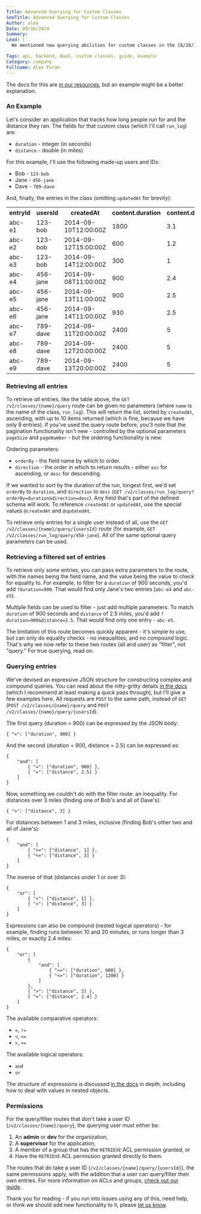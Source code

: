 ```yaml
---
Title: Advanced Querying for Custom Classes
SeoTitle: Advanced Querying for Custom Classes
Author: alex
Date: 09/16/2014
Summary: 
Lead: |
  We mentioned new querying abilities for custom classes in the [8/28/14 Release Notes](https://catalyze.io/blog/8-28-14-release-notes/), but it's a topic that deserves expansion and examples. The ability to perform custom, multiple-field queries on your entries is immensely powerful.

Tags: api, backend, BaaS, custom classes, guide, example
Category: company
Fullname: Alex Foran
---
```

The docs for this are [in our resources](https://resources.catalyze.io/#custom-classes), but an example might be a better explanation.

### An Example
Let's consider an application that tracks how long people run for and the distance they ran. The fields for that custom class (which I'll call `run_log`) are:

* `duration` - integer (in seconds)
* `distance` - double (in miles)

For this example, I'll use the following made-up users and IDs:

* Bob - `123-bob`
* Jane - `456-jane`
* Dave - `789-dave`

And, finally, the entries in the class (omitting `updatedAt` for brevity):

<table>
    <tr>
        <th><b>entryId</b></th>
        <th><b>usersId</b></th>
        <th><b>createdAt</b></th>
        <th><b>content.duration</b></th>
        <th><b>content.distance</b></th>
    </tr>
    <tr>
        <td>abc-e1</td>
        <td>123-bob</td>
        <td>2014-09-10T12:00:00Z</td>
        <td>1800</td>
        <td>3.1</td>
    </tr>
    <tr>
        <td>abc-e2</td>
        <td>123-bob</td>
        <td>2014-09-12T15:00:00Z</td>
        <td>600</td>
        <td>1.2</td>
    </tr>
    <tr>
        <td>abc-e3</td>
        <td>123-bob</td>
        <td>2014-09-14T12:00:00Z</td>
        <td>300</td>
        <td>1</td>
    </tr>
    <tr>
        <td>abc-e4</td>
        <td>456-jane</td>
        <td>2014-09-08T11:00:00Z</td>
        <td>900</td>
        <td>2.4</td>
    </tr>
    <tr>
        <td>abc-e5</td>
        <td>456-jane</td>
        <td>2014-09-13T11:00:00Z</td>
        <td>900</td>
        <td>2.5</td>
    </tr>
    <tr>
        <td>abc-e6</td>
        <td>456-jane</td>
        <td>2014-09-14T11:00:00Z</td>
        <td>930</td>
        <td>2.5</td>
    </tr>
    <tr>
        <td>abc-e7</td>
        <td>789-dave</td>
        <td>2014-09-11T20:00:00Z</td>
        <td>2400</td>
        <td>5</td>
    </tr>
    <tr>
        <td>abc-e8</td>
        <td>789-dave</td>
        <td>2014-09-12T20:00:00Z</td>
        <td>2400</td>
        <td>5</td>
    </tr>
    <tr>
        <td>abc-e9</td>
        <td>789-dave</td>
        <td>2014-09-13T20:00:00Z</td>
        <td>2400</td>
        <td>5</td>
    </tr>
</table>

### Retrieving all entries

To retrieve _all_ entries, like the table above, the `GET /v2/classes/{name}/query` route can be given no parameters (where `name` is the name of the class, `run_log`). This will return the list, sorted by `createdAt`, ascending, with up to 10 items returned (which is fine, because we have only 9 entries). If you've used the query route before, you'll note that the pagination functionality isn't new - controlled by the optional parameters `pageSize` and `pageNumber` - but the ordering functionality is new.

Ordering parameters:

* `orderBy` - the field name by which to order.
* `direction` - the order in which to return results - either `asc` for ascending, or `desc` for descending.

If we wanted to sort by the duration of the run, longest first, we'd set `orderBy`
to `duration`, and `direction` to `desc` (`GET /v2/classes/run_log/query?orderBy=duration&direction=desc`). Any field that's part of the defined schema will work. To reference `createdAt` or `updatedAt`, use the special values `@createdAt` and `@updatedAt`.

To retrieve only entries for a single user instead of all, use the `GET /v2/classes/{name}/query/{usersId}` route (for example, `GET /v2/classes/run_log/query/456-jane`). All of the same optional query parameters can be used.

### Retrieving a filtered set of entries

To retrieve only _some_ entries, you can pass extra parameters to the route, with the names being the field name, and the value being the value to check for equality to. For example, to filter for a `duration` of 900 seconds, you'd add `?duration=900`. That would find only Jane's two entries (`abc-e4` and `abc-e5`).

Multiple fields can be used to filter - just add multiple parameters. To match `duration` of 900 seconds and `distance` of 2.5 miles, you'd add `?duration=900&distance=2.5`. That would find only one entry - `abc-e5`.

The limitation of this route becomes quickly apparent - it's simple to use, but can only do equality checks - no inequalities, and no compound logic. That's why we now refer to these two routes (all and user) as "filter", not "query." For true querying, read on.

### Querying entries

We've devised an expressive JSON structure for constructing complex and compound queries. You can read about the nitty-gritty details [in the docs](https://resources.catalyze.io/#custom-classes) (which I recommend at least making a quick pass through), but I'll give a few examples here. All requests are `POST` to the same path, instead of `GET` (`POST /v2/classes/{name}/query` and `POST /v2/classes/{name}/query/{usersId`).

The first query (duration = 900) can be expressed by the JSON body:

```
{ "=": ["duration", 900] }
```

And the second (duration = 900, distance = 2.5) can be expressed as:

```
{
    "and": [
        { "=": ["duration", 900] }, 
        { "=": ["distance", 2.5] }
    ]
}
```

Now, something we couldn't do with the filter route: an inequality. For distances over 3 miles (finding one of Bob's and all of Dave's):

```
{ ">": ["distance", 3] }
```

For distances between 1 and 3 miles, inclusive (finding Bob's other two and all of Jane's):

```
{
    "and": [
        { ">=": ["distance", 1] }, 
        { "<=": ["distance", 3] }
    ]
}
```

The inverse of that (distances under 1 or over 3):

```
{
    "or": [
        { "<": ["distance", 1] }, 
        { ">": ["distance", 3] }
    ]
}
```

Expressions can also be compound (nested logical operators) - for example, finding runs between 10 and 20 minutes, or runs longer than 3 miles, or exactly 2.4 miles:

```
{
    "or": [
        {
            "and": [
                { ">=": ["duration", 600] }, 
                { "<=": ["duration", 1200] }
            ]
        }, 
        { ">": ["distance", 3] }, 
        { "=": ["distance", 2.4] }
    ]
}
```

The available comparative operators:

* `=`, `!=`
* `<`, `<=`
* `>`, `>=`

The available logical operators:

* `and`
* `or`

The structure of expressions is discussed [in the docs](https://resources.catalyze.io/#query-class-entries) in depth, including how to deal with values in nested objects.

### Permissions

For the query/filter routes that don't take a user ID (`/v2/classes/{name}/query`), the querying user must either be:

1. An **admin** or **dev** for the organization, 
2. A **supervisor** for the application, 
3. A member of a group that has the `RETRIEVE` ACL permission granted, or
4. Have the `RETRIEVE` ACL permission granted directly to them.

The routes that do take a user ID (`/v2/classes/{name}/query/{usersId}`), the same permissions apply, with the addition that a user can query/filter their own entries. For more information on ACLs and groups, [check out our guide](https://docs.catalyze.io/guides/api/latest/permissions_and_acls/acls_for_custom_classes_and_files.html).

Thank you for reading - if you run into issues using any of this, need help, or think we should add new functionality to it, please [let us know](mailto:support@catalyze.io).

